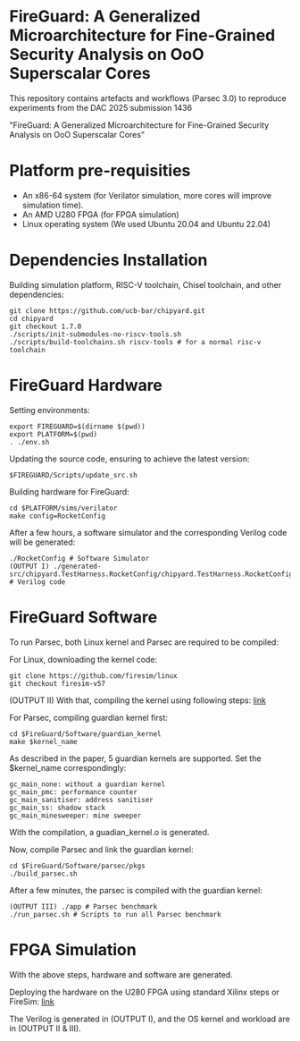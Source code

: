 FireGuard: A Generalized Microarchitecture for Fine-Grained Security Analysis on OoO Superscalar Cores
==================================================

This repository contains artefacts and workflows (Parsec 3.0) to reproduce experiments from the DAC 2025 submission 1436

"FireGuard: A Generalized Microarchitecture for Fine-Grained Security Analysis on OoO Superscalar Cores"

Platform pre-requisities
========================
* An x86-64 system (for Verilator simulation, more cores will improve simulation time).
* An AMD U280 FPGA (for FPGA simulation)
* Linux operating system (We used Ubuntu 20.04 and Ubuntu 22.04)

Dependencies Installation
========================
Building simulation platform, RISC-V toolchain, Chisel toolchain, and other dependencies: 

```
git clone https://github.com/ucb-bar/chipyard.git
cd chipyard
git checkout 1.7.0
./scripts/init-submodules-no-riscv-tools.sh
./scripts/build-toolchains.sh riscv-tools # for a normal risc-v toolchain 
```

FireGuard Hardware
========================
Setting environments:

```
export FIREGUARD=$(dirname $(pwd))
export PLATFORM=$(pwd)
. ./env.sh
```

Updating the source code, ensuring to achieve the latest version:
```
$FIREGUARD/Scripts/update_src.sh
```

Building hardware for FireGuard:
```
cd $PLATFORM/sims/verilator
make config=RocketConfig
```

After a few hours, a software simulator and the corresponding Verilog code will be generated:
```
./RocketConfig # Software Simulator
(OUTPUT I) ./generated-src/chipyard.TestHarness.RocketConfig/chipyard.TestHarness.RocketConfig.top.v # Verilog code
```


FireGuard Software
========================
To run Parsec, both Linux kernel and Parsec are required to be compiled:

For Linux, downloading the kernel code:
```
git clone https://github.com/firesim/linux
git checkout firesim-v57
```
(OUTPUT II) With that, compiling the kernel using following steps: [link](https://firemarshal.readthedocs.io/en/latest/index.html)

For Parsec, compiling guardian kernel first:
```
cd $FireGuard/Software/guardian_kernel
make $kernel_name
```

As described in the paper, 5 guardian kernels are supported. Set the $kernel_name correspondingly:

```
gc_main_none: without a guardian kernel 
gc_main_pmc: performance counter
gc_main_sanitiser: address sanitiser
gc_main_ss: shadow stack
gc_main_minesweeper: mine sweeper 
```

With the compilation, a guadian_kernel.o is generated. 

Now, compile Parsec and link the guardian kernel:
```
cd $FireGuard/Software/parsec/pkgs
./build_parsec.sh
```

After a few minutes, the parsec is compiled with the guardian kernel:
```
(OUTPUT III) ./app # Parsec benchmark
./run_parsec.sh # Scripts to run all Parsec benchmark
```

FPGA Simulation
========================
With the above steps, hardware and software are generated.

Deploying the hardware on the U280 FPGA using standard Xilinx steps or FireSim: [link](https://docs.fires.im/en/latest/Getting-Started-Guides/On-Premises-FPGA-Getting-Started/Running-Simulations/Running-Single-Node-Simulation-Xilinx-Alveo-U280.html)

The Verilog is generated in (OUTPUT I), and the OS kernel and workload are in (OUTPUT II & III).
